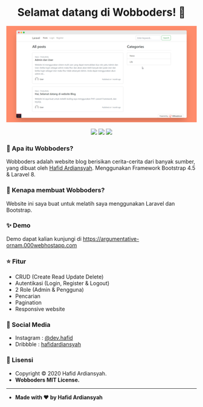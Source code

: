 <h1 align="center">Selamat datang di Wobboders! 👋</h1>

![WBlog - Screenshot](/images/home.png)

<p align ="Center">

<img src="https://img.shields.io/github/issues/hafidardiansyah/Wobboders?style=flat-square">
<img src="https://img.shields.io/github/stars/hafidardiansyah/Wobboders?style=flat-square">
<img src="https://img.shields.io/github/forks/hafidardiansyah/Wobboders?style=flat-square">

</p>

### 🤔 Apa itu Wobboders?

Wobboders adalah website blog berisikan cerita-cerita dari banyak sumber, yang dibuat oleh <a href="https://github.com/hafidardiansyah"> Hafid Ardiansyah</a>. Menggunakan Framework Bootstrap 4.5 & Laravel 8.

### 🎉 Kenapa membuat Wobboders?

Website ini saya buat untuk melatih saya menggunakan Laravel dan Bootstrap.

### ✨ Demo

Demo dapat kalian kunjungi di https://argumentative-ornam.000webhostapp.com

### :star: Fitur

-   CRUD (Create Read Update Delete)
-   Autentikasi (Login, Register & Logout)
-   2 Role (Admin & Pengguna)
-   Pencarian
-   Pagination
-   Responsive website

### :link: Social Media

-   Instagram : <a href="http://instagram.com/dev.hafid"> @dev.hafid</a>
-   Dribbble : <a href="https://dribbble.com/hafidardiansyah"> hafidardiansyah</a>

### 📝 Lisensi

-   Copyright © 2020 Hafid Ardiansyah.
-   **Wobboders MIT License.**

---

-   **Made with ❤️ by Hafid Ardiansyah**
